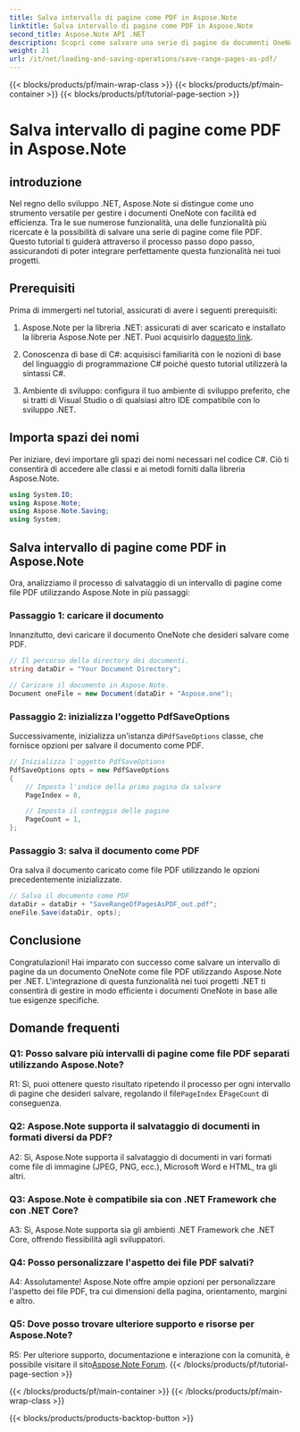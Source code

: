 ```yaml
---
title: Salva intervallo di pagine come PDF in Aspose.Note
linktitle: Salva intervallo di pagine come PDF in Aspose.Note
second_title: Aspose.Note API .NET
description: Scopri come salvare una serie di pagine da documenti OneNote come file PDF utilizzando Aspose.Note per .NET. Tutorial passo passo incluso.
weight: 21
url: /it/net/loading-and-saving-operations/save-range-pages-as-pdf/
---
```


{{< blocks/products/pf/main-wrap-class >}}
{{< blocks/products/pf/main-container >}}
{{< blocks/products/pf/tutorial-page-section >}}

# Salva intervallo di pagine come PDF in Aspose.Note

## introduzione

Nel regno dello sviluppo .NET, Aspose.Note si distingue come uno strumento versatile per gestire i documenti OneNote con facilità ed efficienza. Tra le sue numerose funzionalità, una delle funzionalità più ricercate è la possibilità di salvare una serie di pagine come file PDF. Questo tutorial ti guiderà attraverso il processo passo dopo passo, assicurandoti di poter integrare perfettamente questa funzionalità nei tuoi progetti.

## Prerequisiti

Prima di immergerti nel tutorial, assicurati di avere i seguenti prerequisiti:

1.  Aspose.Note per la libreria .NET: assicurati di aver scaricato e installato la libreria Aspose.Note per .NET. Puoi acquisirlo da[questo link](https://releases.aspose.com/note/net/).
   
2. Conoscenza di base di C#: acquisisci familiarità con le nozioni di base del linguaggio di programmazione C# poiché questo tutorial utilizzerà la sintassi C#.
   
3. Ambiente di sviluppo: configura il tuo ambiente di sviluppo preferito, che si tratti di Visual Studio o di qualsiasi altro IDE compatibile con lo sviluppo .NET.

## Importa spazi dei nomi

Per iniziare, devi importare gli spazi dei nomi necessari nel codice C#. Ciò ti consentirà di accedere alle classi e ai metodi forniti dalla libreria Aspose.Note.

```csharp
using System.IO;
using Aspose.Note;
using Aspose.Note.Saving;
using System;
```

## Salva intervallo di pagine come PDF in Aspose.Note

Ora, analizziamo il processo di salvataggio di un intervallo di pagine come file PDF utilizzando Aspose.Note in più passaggi:

### Passaggio 1: caricare il documento

Innanzitutto, devi caricare il documento OneNote che desideri salvare come PDF.

```csharp
// Il percorso della directory dei documenti.
string dataDir = "Your Document Directory";

// Caricare il documento in Aspose.Note.
Document oneFile = new Document(dataDir + "Aspose.one");
```

### Passaggio 2: inizializza l'oggetto PdfSaveOptions

 Successivamente, inizializza un'istanza di`PdfSaveOptions` classe, che fornisce opzioni per salvare il documento come PDF.

```csharp
// Inizializza l'oggetto PdfSaveOptions
PdfSaveOptions opts = new PdfSaveOptions
{
    // Imposta l'indice della prima pagina da salvare
    PageIndex = 0,

    // Imposta il conteggio delle pagine
    PageCount = 1,
};
```

### Passaggio 3: salva il documento come PDF

Ora salva il documento caricato come file PDF utilizzando le opzioni precedentemente inizializzate.

```csharp
// Salva il documento come PDF
dataDir = dataDir + "SaveRangeOfPagesAsPDF_out.pdf";
oneFile.Save(dataDir, opts);
```

## Conclusione

Congratulazioni! Hai imparato con successo come salvare un intervallo di pagine da un documento OneNote come file PDF utilizzando Aspose.Note per .NET. L'integrazione di questa funzionalità nei tuoi progetti .NET ti consentirà di gestire in modo efficiente i documenti OneNote in base alle tue esigenze specifiche.

## Domande frequenti

### Q1: Posso salvare più intervalli di pagine come file PDF separati utilizzando Aspose.Note?

R1: Sì, puoi ottenere questo risultato ripetendo il processo per ogni intervallo di pagine che desideri salvare, regolando il file`PageIndex` E`PageCount` di conseguenza.
   
### Q2: Aspose.Note supporta il salvataggio di documenti in formati diversi da PDF?

A2: Sì, Aspose.Note supporta il salvataggio di documenti in vari formati come file di immagine (JPEG, PNG, ecc.), Microsoft Word e HTML, tra gli altri.
   
### Q3: Aspose.Note è compatibile sia con .NET Framework che con .NET Core?

A3: Sì, Aspose.Note supporta sia gli ambienti .NET Framework che .NET Core, offrendo flessibilità agli sviluppatori.
   
### Q4: Posso personalizzare l'aspetto dei file PDF salvati?

A4: Assolutamente! Aspose.Note offre ampie opzioni per personalizzare l'aspetto dei file PDF, tra cui dimensioni della pagina, orientamento, margini e altro.
   
### Q5: Dove posso trovare ulteriore supporto e risorse per Aspose.Note?

 R5: Per ulteriore supporto, documentazione e interazione con la comunità, è possibile visitare il sito[Aspose.Note Forum](https://forum.aspose.com/c/note/28).
{{< /blocks/products/pf/tutorial-page-section >}}

{{< /blocks/products/pf/main-container >}}
{{< /blocks/products/pf/main-wrap-class >}}

{{< blocks/products/products-backtop-button >}}

